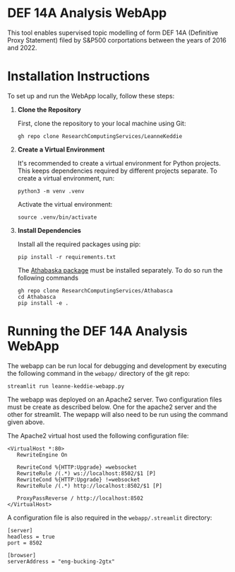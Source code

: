 
# DEF 14A Analysis WebApp

This tool enables supervised topic modelling of form DEF 14A (Definitive Proxy Statement) filed by S&P500 corportations between the years of 2016 and 2022.

# Installation Instructions

To set up and run the WebApp locally, follow these steps:

1. **Clone the Repository**

   First, clone the repository to your local machine using Git:

    ```
    gh repo clone ResearchComputingServices/LeanneKeddie
    ```

2. **Create a Virtual Environment**

    It's recommended to create a virtual environment for Python projects. This keeps dependencies required by different projects separate. To create a virtual environment, run:

    ```
    python3 -m venv .venv
    ```

    Activate the virtual environment:

    ```
    source .venv/bin/activate
    ```

3. **Install Dependencies**

    Install all the required packages using pip:
    ```
    pip install -r requirements.txt
    ```

    The [Athabaska package](https://github.com/ResearchComputingServices/Athabasca) must be installed separately. To 
    do so run the following commands 

    ```
    gh repo clone ResearchComputingServices/Athabasca
    cd Athabasca
    pip install -e .
    ```

# Running the DEF 14A Analysis WebApp

The webapp can be run local for debugging and development by executing the following command in the `webapp/` directory of the git repo:

```
streamlit run leanne-keddie-webapp.py
```

The webapp was deployed on an Apache2 server. Two configuration files must be create as described below. One for the apache2 server and the other for streamlit. The wepapp will also need to be run using the command given above.

The Apache2 virtual host used the following configuration file:

```
<VirtualHost *:80>
   RewriteEngine On

   RewriteCond %{HTTP:Upgrade} =websocket
   RewriteRule /(.*) ws://localhost:8502/$1 [P]
   RewriteCond %{HTTP:Upgrade} !=websocket
   RewriteRule /(.*) http://localhost:8502/$1 [P]

   ProxyPassReverse / http://localhost:8502
</VirtualHost>

```

A configuration file is also required in the `webapp/.streamlit` directory:

```
[server]
headless = true
port = 8502

[browser]
serverAddress = "eng-bucking-2gtx"
```